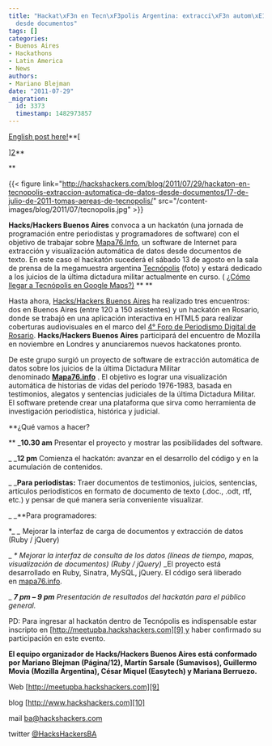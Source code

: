 ```yaml
---
title: "Hackat\xF3n en Tecn\xF3polis Argentina: extracci\xF3n autom\xE1tica de datos
  desde documentos"
tags: []
categories:
- Buenos Aires
- Hackathons
- Latin America
- News
authors:
- Mariano Blejman
date: "2011-07-29"
_migration:
  id: 3373
  timestamp: 1482973857
---
```


[English post here!][1]**[

][2]** 

**

{{< figure link="http://hackshackers.com/blog/2011/07/29/hackaton-en-tecnopolis-extraccion-automatica-de-datos-desde-documentos/17-de-julio-de-2011-tomas-aereas-de-tecnopolis/" src="/content-images/blog/2011/07/tecnopolis.jpg" >}}</p> 

</strong>

**Hacks/Hackers Buenos Aires** convoca a un hackatón (una jornada de programación entre periodistas y programadores de software) con el objetivo de trabajar sobre [Mapa76.Info][3], un software de Internet para extracción y visualización automática de datos desde documentos de texto. En este caso el hackatón sucederá el sábado 13 de agosto en la sala de prensa de la megamuestra argentina [Tecnópolis][4] (foto) y estará dedicado a los juicios de la última dictadura militar actualmente en curso. ( [¿Cómo llegar a Tecnópolis en Google Maps?)][5] ** **

Hasta ahora, [Hacks/Hackers Buenos Aires][6] ha realizado tres encuentros: dos en Buenos Aires (entre 120 a 150 asistentes) y un hackatón en Rosario, donde se trabajó en una aplicación interactiva en HTML5 para realizar coberturas audiovisuales en el marco del [4° Foro de Periodismo Digital de Rosario][7]. **Hacks/Hackers Buenos Aires** participará del encuentro de Mozilla en noviembre en Londres y anunciaremos nuevos hackatones pronto.

De este grupo surgió un proyecto de software de extracción automática de datos sobre los juicios de la última Dictadura Militar denominado [**Mapa76.info**][8] . El objetivo es lograr una visualización automática de historias de vidas del período 1976-1983, basada en testimonios, alegatos y sentencias judiciales de la última Dictadura Militar. El software pretende crear una plataforma que sirva como herramienta de investigación periodística, histórica y judicial.

**¿Qué vamos a hacer?

** _**10.30 am** Presentar el proyecto y mostrar las posibilidades del software.

_ _**12 pm** Comienza el hackatón: avanzar en el desarrollo del código y en la acumulación de contenidos.

_ _**Para periodistas:** Traer documentos de testimonios, juicios, sentencias, artículos periodísticos en formato de documento de texto (.doc., .odt, rtf, etc.) y pensar de qué manera sería conveniente visualizar.

_ _**Para programadores:

**_ _* Mejorar la interfaz de carga de documentos y extracción de datos (Ruby / jQuery)

_ _* Mejorar la interfaz de consulta de los datos (líneas de tiempo, mapas, visualización de documentos) (Ruby / jQuery)_ _El proyecto está desarrollado en Ruby, Sinatra, MySQL, jQuery. El código será liberado en [mapa76.info][8].

_ _**7 pm &#8211; 9 pm** Presentación de resultados del hackatón para el público general._

PD: Para ingresar al hackatón dentro de Tecnópolis es indispensable estar inscripto en [http://meetupba.hackshackers.com][9] y haber confirmado su participación en este evento.

**El equipo organizador de Hacks/Hackers Buenos Aires está conformado por Mariano Blejman (Página/12), Martín Sarsale (Sumavisos), Guillermo Movia (Mozilla Argentina), César Miquel (Easytech) y Mariana Berruezo.**

Web [http://meetupba.hackshackers.com][9]

blog [http://www.hackshackers.com][10]

mail <ba@hackshackers.com>

twitter [@HacksHackersBA][11]

 [1]: http://wp.me/pO4rB-SP
 [2]: http://hackshackers.com/blog/2011/07/29/hackaton-en-tecnopolis-extraccion-automatica-de-datos-desde-documentos/17-de-julio-de-2011-tomas-aereas-de-tecnopolis/
 [3]: http://mapa76.info "Mapa76"
 [4]: http://www.tecnopolis.ar
 [5]: http://maps.google.com.ar/maps/ms?msid=208079921409686220118.0004a5e963b563ec8d89e&msa=0&ll=-34.539652,-58.50666&spn=0.057127,0.110035
 [6]: http://meetupba.hackshackers.com "Hacks/Hackers Buenos Aires"
 [7]: http://hackshackers.com/blog/2011/06/22/retencion-de-datos-en-demo-day-visualizacion-en-html5-en-hackaton/
 [8]: http://mapa76.info/
 [9]: http://meetupba.hackshackers.com/
 [10]: http://www.hackshackers.com/
 [11]: http://www.twitter.com/HacksHackersBA